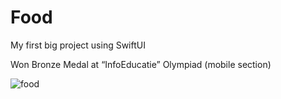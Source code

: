 # Food
My first big project using SwiftUI

Won Bronze Medal at “InfoEducatie” Olympiad (mobile section)


![food](https://user-images.githubusercontent.com/65015373/196871639-c6a2dde5-d540-4fad-921f-d5e2fff18560.jpg)
